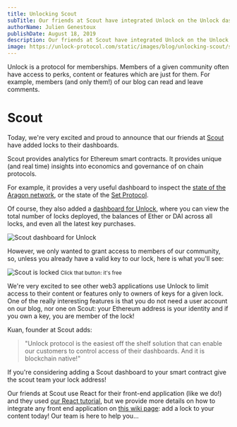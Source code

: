 ```yaml
---
title: Unlocking Scout
subTitle: Our friends at Scout have integrated Unlock on the Unlock dashboard. Here's how it works
authorName: Julien Genestoux
publishDate: August 18, 2019
description: Our friends at Scout have integrated Unlock on the Unlock dashboard. Here's how it works
image: https://unlock-protocol.com/static/images/blog/unlocking-scout/scout-cool.png
---
```


Unlock is a protocol for memberships. Members of a given community often have access to perks, content or features which are just for them. For example, members (and only them!) of our blog can read and leave comments.

# Scout

Today, we're very excited and proud to announce that our friends at [Scout](https://scout.cool/) have added locks to their dashboards.

Scout provides analytics for Ethereum smart contracts. It provides unique (and real time) insights into economics and governance of on chain protocols.

For example, it provides a very useful dashboard to inspect the [state of the Aragon network](https://scout.cool/aragon/mainnet), or the state of the [Set Protocol](https://scout.cool/setprotocol/mainnet).

Of course, they also added a [dashboard for Unlock](https://scout.cool/unlockprotocol/mainnet), where you can view the total number of locks deployed, the balances of Ether or DAI across all locks, and even all the latest key purchases.

![Scout dashboard for Unlock](/static/images/blog/unlocking-scout/unlock-scout-dashboard.png)

However, we only wanted to grant access to members of our community, so, unless you already have a valid key to our lock, here is what you'll see:

![Scout is locked](/static/images/blog/unlocking-scout/scout-locked.png)
<small>Click that button: it's free</small>

We're very excited to see other web3 applications use Unlock to limit access to their content or features only to owners of keys for a given lock.
One of the really interesting features is that you do not need a user account on our blog, nor one on Scout: your Ethereum address is your identity and if you own a key, you are member of the lock!

Kuan, founder at Scout adds:

> "Unlock protocol is the easiest off the shelf solution that can enable our customers to control access of their dashboards. And it is blockchain native!"

If you're considering adding a Scout dashboard to your smart contract give the scout team your lock address!

Our friends at Scout use React for their front-end application (like we do!) and they used [our React tutorial](/blog/integratating-unlock-react), but we provide more details on how to integrate any front end application on [this wiki page](https://github.com/unlock-protocol/unlock/wiki/Integrating-Unlock-on-your-site): add a lock to your content today! Our team is here to help you...
